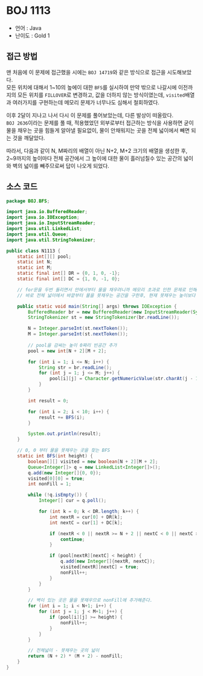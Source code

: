 # BOJ 1113

- 언어 : Java
- 난이도 : Gold 1

## 접근 방법

맨 처음에 이 문제에 접근했을 시에는 `BOJ 14719`와 같은 방식으로 접근을 시도해보았다.  
모든 위치에 대해서 1~10의 높에이 대한 `BFS`를 실시하여 만약 밖으로 나갈시에 이전까지의 모든 위치를 `FILLOVER`로 변경하고,
값을 더하지 않는 방식이였는데, `visited`배열과 여러가지를 구현하는데 메모리 문제가 너무나도 심해서 철회하였다.  

이후 2달이 지나고 나서 다시 이 문제를 풀어보았는데, 다른 발상이 떠올랐다.  
`BOJ 2636`이라는 문제를 풀 때, 적용했었던 외부로부터 접근하는 방식을 사용하면 굳이 물을 채우는 곳을 힘들게 알아낼 필요없이, 
물이 안채워지는 곳을 전체 넓이에서 빼면 되는 것을 깨달았다.  

따라서, 다음과 같이 N, M짜리의 배열이 아닌 N+2, M+2 크기의 배열을 생성한 후, 2~9까지의 높이마다 전체 공간에서 그 높이에 대한 물이 흘러넘칠수 있는 공간의 넓이와 벽의 넓이를 빼주므로써 답이 나오게 되었다.

## 소스 코드

```java
package BOJ.BFS;

import java.io.BufferedReader;
import java.io.IOException;
import java.io.InputStreamReader;
import java.util.LinkedList;
import java.util.Queue;
import java.util.StringTokenizer;

public class N1113 {
    static int[][] pool;
    static int N;
    static int M;
    static final int[] DR = {0, 1, 0, -1};
    static final int[] DC = {1, 0, -1, 0};

    // for문을 두번 돌리면서 안에서부터 물을 채우려니까 메모리 초과로 인한 문제로 인해 너무 복잡해져서 발생의 전환을 했다.
    // 바로 전체 넓이에서 바깥부터 물을 못채우는 공간을 구한후, 현재 못채우는 높이보다 높은 땅을 빼주면 답이 나온다.

    public static void main(String[] args) throws IOException {
        BufferedReader br = new BufferedReader(new InputStreamReader(System.in));
        StringTokenizer st = new StringTokenizer(br.readLine());

        N = Integer.parseInt(st.nextToken());
        M = Integer.parseInt(st.nextToken());
        
        // pool을 감싸는 높이 0짜리 빈공간 추가
        pool = new int[N + 2][M + 2];

        for (int i = 1; i <= N; i++) {
            String str = br.readLine();
            for (int j = 1; j <= M; j++) {
                pool[i][j] = Character.getNumericValue(str.charAt(j - 1));
            }
        }

        int result = 0;

        for (int i = 2; i < 10; i++) {
            result += BFS(i);
        }

        System.out.println(result);
    }

    // 0, 0 부터 물을 못채우는 곳을 찾는 BFS
    static int BFS(int height) {
        boolean[][] visited = new boolean[N + 2][M + 2];
        Queue<Integer[]> q = new LinkedList<Integer[]>();
        q.add(new Integer[]{0, 0});
        visited[0][0] = true;
        int nonFill = 1;

        while (!q.isEmpty()) {
            Integer[] cur = q.poll();

            for (int k = 0; k < DR.length; k++) {
                int nextR = cur[0] + DR[k];
                int nextC = cur[1] + DC[k];

                if (nextR < 0 || nextR >= N + 2 || nextC < 0 || nextC >= M + 2 || visited[nextR][nextC]) {
                    continue;
                }

                if (pool[nextR][nextC] < height) {
                    q.add(new Integer[]{nextR, nextC});
                    visited[nextR][nextC] = true;
                    nonFill++;
                }
            }
        }

        // 벽이 있는 곳은 물을 못채우므로 nonFill에 추가해준다.
        for (int i = 1; i < N+1; i++) {
            for (int j = 1; j < M+1; j++) {
                if (pool[i][j] >= height) {
                    nonFill++;
                }
            }
        }

        // 전체넓이 - 못채우는 곳의 넓이
        return (N + 2) * (M + 2) - nonFill;
    }
}
```
